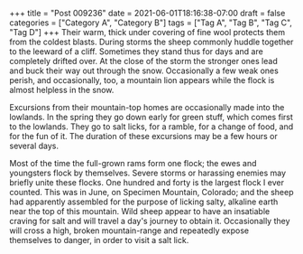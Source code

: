 +++
title = "Post 009236"
date = 2021-06-01T18:16:38-07:00
draft = false
categories = ["Category A", "Category B"]
tags = ["Tag A", "Tag B", "Tag C", "Tag D"]
+++
Their warm, thick under covering of fine wool protects them from the coldest blasts. During storms the sheep commonly huddle together to the leeward of a cliff. Sometimes they stand thus for days and are completely drifted over. At the close of the storm the stronger ones lead and buck their way out through the snow. Occasionally a few weak ones perish, and occasionally, too, a mountain lion appears while the flock is almost helpless in the snow.

Excursions from their mountain-top homes are occasionally made into the lowlands. In the spring they go down early for green stuff, which comes first to the lowlands. They go to salt licks, for a ramble, for a change of food, and for the fun of it. The duration of these excursions may be a few hours or several days.

Most of the time the full-grown rams form one flock; the ewes and youngsters flock by themselves. Severe storms or harassing enemies may briefly unite these flocks. One hundred and forty is the largest flock I ever counted. This was in June, on Specimen Mountain, Colorado; and the sheep had apparently assembled for the purpose of licking salty, alkaline earth near the top of this mountain. Wild sheep appear to have an insatiable craving for salt and will travel a day's journey to obtain it. Occasionally they will cross a high, broken mountain-range and repeatedly expose themselves to danger, in order to visit a salt lick.
